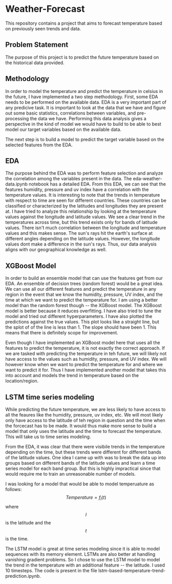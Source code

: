 # Weather-Forecast
This repository contains a project that aims to forecast temperature based on previously seen trends and data.

## Problem Statement
The purpose of this project is to predict the future temperature based on the historical data provided. 

## Methodology
In order to model the temperature and predict the temperature in celsius in the future, I have implemented a two step methodology. First, some EDA needs to be performed on the available data. EDA is a very important part of any predicive task. It is important to look at the data that we have and figure out some basic statistics, correlations between variables, and pre-processing the data we have. Performing this data analysis gives a perspective in the kind of model we would have to build to be able to best model our target variables based on the available data.

The next step is to build a model to predict the target variable based on the selected features from the EDA.

## EDA
The purpose behind the EDA was to perform feature selection and analyze the correlation among the variables present in the data. The eda-weather-data.ipynb notebook has a detailed EDA. From this EDA, we can see that the features humidity, pressure and uv index have a correlation with the temperature values. It is interesting to note that the trends in temperature with respect to time are seen for different countries. These countries can be classified or characterized by the latitudes and longitudes they are present at. I have tried to analyze this relationship by looking at the temperature values against the longitude and latitude values. We see a clear trend in the temperatures across time, but this trend exists only for bands of latitude values. There isn't much correlation between the longitude and temperature values and this makes sense. The sun's rays hit the earth's surface at different angles depending on the latitude values. However, the longitude values dont make a difference in the sun's rays. Thus, our data analysis aligns with our geographical knowledge as well. 

## XGBoost Model
In order to build an ensemble model that can use the features get from our EDA. An ensemble of decision trees (random forest) would be a great idea. We can use all our different features and predict the temperature in any region in the event that we know the humidity, pressure, UV index, and the time at which we want to predict the temperature for. I am using a better model than the random forest though -- the XGBoost model. The XGBoost model is better because it reduces overfitting. I have also tried to tune the model and tried out different hyperparameters. I have also plotted the predictions against the true values. This plot looks like a straight line, but the splot of of the line is less than 1. The slope should have been 1. This means that there is definitely scope for improvement. 

Even though I have implemented an XGBoost model here that uses all the features to predict the temperature, it is not exactly the correct approach. If we are tasked with predicting the temperature in teh future, we will likely not have access to the values such as humidity, pressure, and UV index. We will however know when we want to predict the temperature for and where we want to predict it for. Thus I have implemented another model that takes this into account and models the trend in temperature based on the location/region.

## LSTM time series modeling
While predicting the future temperature, we are less likely to have access to all the feaures like the humidity, pressure, uv index, etc. We will most likely only have access to the latitude of teh region in question and the time when the forcecast has to be made. It would thus make more sense to build a model that only uses the latitude and the time to forecast the temperature. This will take us to time series modeling.

From the EDA, it was clear that there were visibile trends in the temperature depending on the time, but these trends were different for different bands of the latitude values. One idea I came up with was to break the data up into groups based on different bands of the latitude values and learn a time series model for each band group. But this is highly impractical since that would require me to train an unreasonable number of models. 

I was looking for a model that would be able to model temperuature as follows:
$$ Temperature = f_l(t) $$ where $$l$$ is the latitude and the $$t$$ is the time.

The LSTM model is great at time series modeling since it is able to model sequences with its memory element. LSTMs are also better at handling vanishing gradient problems. So I chose to use the LSTM model to model the trend in the temperature with an additional feature -- the latitude. I used 10 timesteps. The code is present in the file lstm-based-temperature-trend-prediction.ipynb. 
